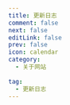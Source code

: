 ```yaml
---
title: 更新日志
comment: false
next: false
editLink: false
prev: false
icon: calendar
category:
  - 关于网站
  
tag:
  - 更新日志
---
```


